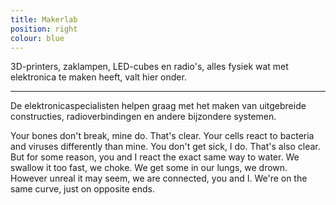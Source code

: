 ```yaml
---
title: Makerlab
position: right
colour: blue
---
```


3D-printers, zaklampen, LED-cubes en radio's, alles fysiek wat met elektronica te maken heeft, valt hier onder.

---

De elektronicaspecialisten helpen graag met het maken van uitgebreide constructies, radioverbindingen en andere bijzondere systemen.

<!-- start slipsum code -->
Your bones don't break, mine do. That's clear. Your cells react to bacteria and viruses differently than mine. You don't get sick, I do. That's also clear. But for some reason, you and I react the exact same way to water. We swallow it too fast, we choke. We get some in our lungs, we drown. However unreal it may seem, we are connected, you and I. We're on the same curve, just on opposite ends.
<!-- end slipsum code -->